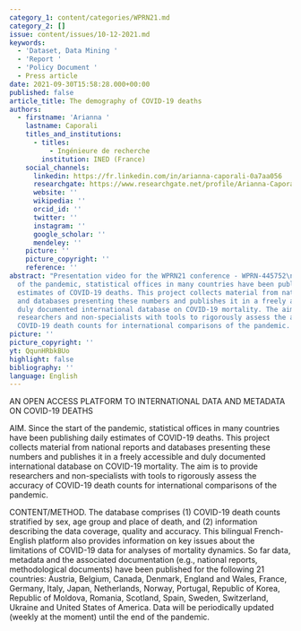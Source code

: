 ```yaml
---
category_1: content/categories/WPRN21.md
category_2: []
issue: content/issues/10-12-2021.md
keywords:
  - 'Dataset, Data Mining '
  - 'Report '
  - 'Policy Document '
  - Press article
date: 2021-09-30T15:58:28.000+00:00
published: false
article_title: The demography of COVID-19 deaths
authors:
  - firstname: 'Arianna '
    lastname: Caporali
    titles_and_institutions:
      - titles:
          - Ingénieure de recherche
        institution: INED (France)
    social_channels:
      linkedin: https://fr.linkedin.com/in/arianna-caporali-0a7aa056
      researchgate: https://www.researchgate.net/profile/Arianna-Caporali
      website: ''
      wikipedia: ''
      orcid_id: ''
      twitter: ''
      instagram: ''
      google_scholar: ''
      mendeley: ''
    picture: ''
    picture_copyright: ''
    reference: ''
abstract: "Presentation video for the WPRN21 conference - WPRN-445752\nSince the start
  of the pandemic, statistical offices in many countries have been publishing daily
  estimates of COVID-19 deaths. This project collects material from national reports
  and databases presenting these numbers and publishes it in a freely accessible and
  duly documented international database on COVID-19 mortality. The aim is to provide
  researchers and non-specialists with tools to rigorously assess the accuracy of
  COVID-19 death counts for international comparisons of the pandemic. \n"
picture: ''
picture_copyright: ''
yt: QqunHRbkBUo
highlight: false
bibliography: ''
language: English
---
```


AN OPEN ACCESS PLATFORM TO INTERNATIONAL DATA AND METADATA ON COVID-19 DEATHS

AIM. Since the start of the pandemic, statistical offices in many countries have been publishing daily estimates of COVID-19 deaths. This project collects material from national reports and databases presenting these numbers and publishes it in a freely accessible and duly documented international database on COVID-19 mortality. The aim is to provide researchers and non-specialists with tools to rigorously assess the accuracy of COVID-19 death counts for international comparisons of the pandemic.

CONTENT/METHOD. The database comprises (1) COVID-19 death counts stratified by sex, age group and place of death, and (2) information describing the data coverage, quality and accuracy. This bilingual French-English platform also provides information on key issues about the limitations of COVID-19 data for analyses of mortality dynamics. So far data, metadata and the associated documentation (e.g., national reports, methodological documents) have been published for the following 21 countries: Austria, Belgium, Canada, Denmark, England and Wales, France, Germany, Italy, Japan, Netherlands, Norway, Portugal, Republic of Korea, Republic of Moldova, Romania, Scotland, Spain, Sweden, Switzerland, Ukraine and United States of America. Data will be periodically updated (weekly at the moment) until the end of the pandemic.

<Youtube yt="QqunHRbkBUo&list=PLLv_k1nsHewlD-pB7BCWsiQnNvb_NhPpO&index=23&t=8s" caption ="WPRN-445752 Project The Demography of Covid-19 Deaths Database"></Youtube>
